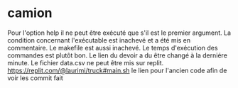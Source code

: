 # camion
Pour l'option help il ne peut être exécuté que s'il est le premier argument.
La condition concernant l'exécutable est inachevé et a été mis en commentaire.
Le makefile est aussi inachevé.
Le temps d'exécution des commandes est plutôt bon.
Le lien du devoir a du être changé à la derniére minute.
Le fichier data.csv ne peut être mis sur replit.
https://replit.com/@laurimi/truck#main.sh le lien pour l'ancien code afin de voir les commit fait 

